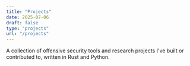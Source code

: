 ```yaml
---
title: "Projects"
date: 2025-07-06
draft: false
type: "projects"
url: "/projects"
---
```

A collection of offensive security tools and research projects I've built or contributed to, written in Rust and Python.

